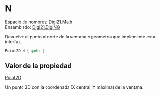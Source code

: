 # N

Espacio de nombres: [Digi21.Math](../../)  
Ensamblado: [Digi21.DigiNG](../../../)

Devuelve el punto al norte de la ventana o geometría que implemente esta interfaz.

```csharp
Point2D N { get; }
```

## Valor de la propiedad

[Point2D](/digi3d-net/programacion/.net/referencia/digi21.diging/digi21.math/Point2D.md)

Un punto 3D con la coordenada \(X central, Y máxima\) de la ventana.

